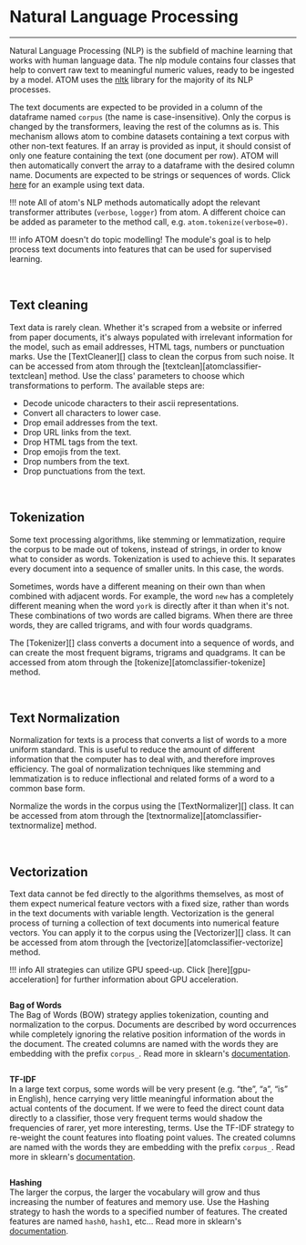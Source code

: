 # Natural Language Processing
-----------------------------

Natural Language Processing (NLP) is the subfield of machine learning
that works with human language data. The nlp module contains four
classes that help to convert raw text to meaningful numeric values,
ready to be ingested by a model. ATOM uses the [nltk](https://www.nltk.org/index.html)
library for the majority of its NLP processes.

The text documents are expected to be provided in a column of the dataframe
named `corpus` (the name is case-insensitive). Only the corpus is changed
by the transformers, leaving the rest of the columns as is. This mechanism
allows atom to combine datasets containing a text corpus with other non-text
features. If an array is provided as input, it should consist of only one
feature containing the text (one document per row). ATOM will then
automatically convert the array to a dataframe with the desired column name.
Documents are expected to be strings or sequences of words. Click
[here](../../../examples/nlp) for an example using text data.

!!! note
    All of atom's NLP methods automatically adopt the relevant transformer
    attributes (`verbose`, `logger`) from atom. A different choice can be
    added as parameter to the method call, e.g. `atom.tokenize(verbose=0)`.

!!! info
    ATOM doesn't do topic modelling! The module's goal is to help process
    text documents into features that can be used for supervised learning.

<br>

## Text cleaning

Text data is rarely clean. Whether it's scraped from a website or inferred
from paper documents, it's always populated with irrelevant information for
the model, such as email addresses, HTML tags, numbers or punctuation marks.
Use the [TextCleaner][] class to clean the corpus from such noise. It can be
accessed from atom through the [textclean][atomclassifier-textclean] method.
Use the class' parameters to choose which transformations to perform. The
available steps are:

* Decode unicode characters to their ascii representations.
* Convert all characters to lower case.
* Drop email addresses from the text.
* Drop URL links from the text.
* Drop HTML tags from the text.
* Drop emojis from the text.
* Drop numbers from the text.
* Drop punctuations from the text.


<br>

## Tokenization

Some text processing algorithms, like stemming or lemmatization, require the
corpus to be made out of tokens, instead of strings, in order to know what to
consider as words. Tokenization is used to achieve this. It separates every
document into a sequence of smaller units. In this case, the words.

Sometimes, words have a different meaning on their own than when combined
with adjacent words. For example, the word `new` has a completely different
meaning when the word `york` is directly after it than when it's not. These
combinations of two words are called bigrams. When there are three words,
they are called trigrams, and with four words quadgrams.

The [Tokenizer][] class converts a document into a sequence of words, and
can create the most frequent bigrams, trigrams and quadgrams. It can be
accessed from atom through the [tokenize][atomclassifier-tokenize] method.


<br>

## Text Normalization

Normalization for texts is a process that converts a list of words to a
more uniform standard. This is useful to reduce the amount of different
information that the computer has to deal with, and therefore improves
efficiency. The goal of normalization techniques like stemming and
lemmatization is to reduce inflectional and related forms of a word
to a common base form.

Normalize the words in the corpus using the [TextNormalizer][] class.
It can be accessed from atom through the [textnormalize][atomclassifier-textnormalize]
method.


<br>

## Vectorization

Text data cannot be fed directly to the algorithms themselves, as most
of them expect numerical feature vectors with a fixed size, rather than
words in the text documents with variable length. Vectorization is the
general process of turning a collection of text documents into numerical
feature vectors. You can apply it to the corpus using the [Vectorizer][]
class. It can be accessed from atom through the [vectorize][atomclassifier-vectorize]
method.

!!! info
    All strategies can utilize GPU speed-up. Click [here][gpu-acceleration]
    for further information about GPU acceleration.

<br style="display: block; margin-top: 2em; content: ' '">

**Bag of Words**<br>
The Bag of Words (BOW) strategy applies tokenization, counting and
normalization to the corpus. Documents are described by word occurrences
while completely ignoring the relative position information of the words
in the document. The created columns are named with the words they are
embedding with the prefix `corpus_`. Read more in sklearn's [documentation](https://scikit-learn.org/stable/modules/feature_extraction.html#the-bag-of-words-representation).

<br style="display: block; margin-top: 2em; content: ' '">

**TF-IDF**<br>
In a large text corpus, some words will be very present (e.g. “the”,
“a”, “is” in English), hence carrying very little meaningful information
about the actual contents of the document. If we were to feed the direct
count data directly to a classifier, those very frequent terms would
shadow the frequencies of rarer, yet more interesting, terms. Use the
TF-IDF strategy to re-weight the count features into floating point values.
The created columns are named with the words they are embedding with the
prefix `corpus_`. Read more in sklearn's [documentation](https://scikit-learn.org/stable/modules/feature_extraction.html#tfidf-term-weighting).

<br style="display: block; margin-top: 2em; content: ' '">

**Hashing**<br>
The larger the corpus, the larger the vocabulary will grow and thus
increasing the number of features and memory use. Use the Hashing
strategy to hash the words to a specified number of features. The
created features are named `hash0`, `hash1`, etc... Read more in
sklearn's [documentation](https://scikit-learn.org/stable/modules/feature_extraction.html#vectorizing-a-large-text-corpus-with-the-hashing-trick).
